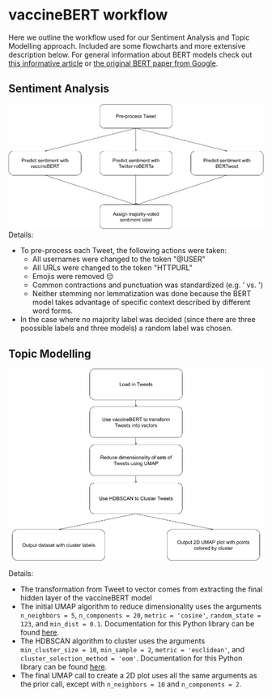 # vaccineBERT workflow

Here we outline the workflow used for our Sentiment Analysis and Topic Modelling approach. Included are some flowcharts and more extensive description below. For general information about BERT models check out [this informative article](https://towardsdatascience.com/bert-explained-state-of-the-art-language-model-for-nlp-f8b21a9b6270) or [the original BERT paper from Google](https://arxiv.org/abs/1810.04805).

## Sentiment Analysis
![](sa_workflow.png)
Details:
* To pre-process each Tweet, the following actions were taken:
  - All usernames were changed to the token "@USER"
  - All URLs were changed to the token "HTTPURL"
  - Emojis were removed 😔
  - Common contractions and punctuation was standardized (e.g. ’ vs. ')
  - Neither stemming nor lemmatization was done because the BERT model takes advantage of specific context described by different word forms.
* In the case where no majority label was decided (since there are three poossible labels and three models) a random label was chosen.

## Topic Modelling
![](tm_workflow.png)

Details:
* The transformation from Tweet to vector comes from extracting the final hidden layer of the vaccineBERT model
* The initial UMAP algorithm to reduce dimensionality uses the arguments `n_neighbors = 5`, `n_components = 20`, `metric = 'cosine'`, `random_state = 123`, and `min_dist = 0.1`. Documentation for this Python library can be found [here](https://umap-learn.readthedocs.io/en/latest/).
* The HDBSCAN algorithm to cluster uses the arguments `min_cluster_size = 10`, `min_sample = 2`, `metric = 'euclidean'`, and `cluster_selection_method = 'eom'`. Documentation for this Python library can be found [here](https://hdbscan.readthedocs.io/en/latest/index.html).
* The final UMAP call to create a 2D plot uses all the same arguments as the prior call, except with `n_neighbors = 10` and `n_components = 2`.
